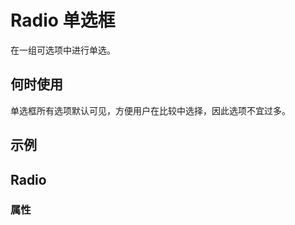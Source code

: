 # Radio 单选框

在一组可选项中进行单选。

## 何时使用

单选框所有选项默认可见，方便用户在比较中选择，因此选项不宜过多。

## 示例

<code src="./demo/base.tsx"></code>


## Radio

### 属性


